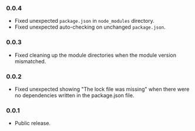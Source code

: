 ### 0.0.4
- Fixed unexpected `package.json` in `node_modules` directory.
- Fixed unexpected auto-checking on unchanged `package.json`.

### 0.0.3
- Fixed cleaning up the module directories when the module version mismatched.

### 0.0.2
- Fixed unexpected showing "The lock file was missing" when there were no dependencies written in the package.json file.

### 0.0.1
- Public release.
